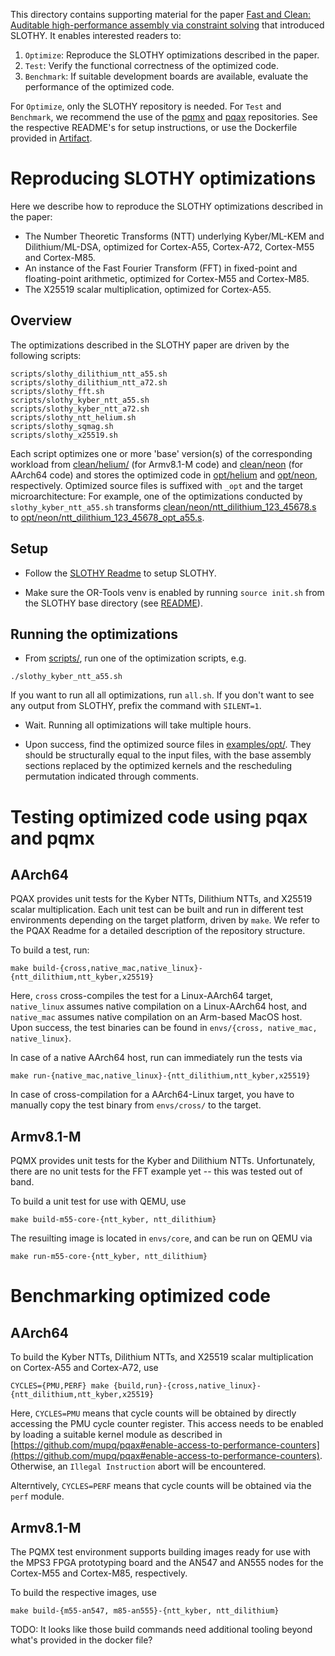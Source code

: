 This directory contains supporting material for the paper [Fast and Clean: Auditable
high-performance assembly via constraint solving](https://eprint.iacr.org/2022/1303.pdf)
that introduced SLOTHY. It enables interested readers to:

1. `Optimize`: Reproduce the SLOTHY optimizations described in the paper.
2. `Test`: Verify the functional correctness of the optimized code.
3. `Benchmark`: If suitable development boards are available, evaluate the performance of the optimized code.

For `Optimize`, only the SLOTHY repository is needed. For `Test` and `Benchmark`, we recommend the use of the [pqmx](https://github.com/slothy-optimizer/pqmx) and [pqax](https://github.com/slothy-optimizer/pqax)
repositories. See the respective README's for setup instructions, or use the Dockerfile provided in
[Artifact](artifact).

# Reproducing SLOTHY optimizations

Here we describe how to reproduce the SLOTHY optimizations described in the paper:
  - The Number Theoretic Transforms (NTT) underlying Kyber/ML-KEM and Dilithium/ML-DSA, optimized for Cortex-A55,
    Cortex-A72, Cortex-M55 and Cortex-M85.
  - An instance of the Fast Fourier Transform (FFT) in fixed-point and floating-point arithmetic,
    optimized for Cortex-M55 and Cortex-M85.
  - The X25519 scalar multiplication, optimized for Cortex-A55.

## Overview

The optimizations described in the SLOTHY paper are driven by the following scripts:

```
scripts/slothy_dilithium_ntt_a55.sh
scripts/slothy_dilithium_ntt_a72.sh
scripts/slothy_fft.sh
scripts/slothy_kyber_ntt_a55.sh
scripts/slothy_kyber_ntt_a72.sh
scripts/slothy_ntt_helium.sh
scripts/slothy_sqmag.sh
scripts/slothy_x25519.sh
```

Each script optimizes one or more 'base' version(s) of the corresponding workload from [clean/helium/](./clean/helium/)
(for Armv8.1-M code) and [clean/neon](clean/neon) (for AArch64 code) and stores the optimized
code in [opt/helium](./opt/helium) and [opt/neon](./opt/neon), respectively. Optimized
source files is suffixed with `_opt` and the target microarchitecture: For example, one of the optimizations conducted
by `slothy_kyber_ntt_a55.sh` transforms
[clean/neon/ntt_dilithium_123_45678.s](./clean/neon/ntt_dilithium_123_45678.s) to
[opt/neon/ntt_dilithium_123_45678_opt_a55.s](./opt/neon/ntt_dilithium_123_45678_opt_a55.s).

## Setup

* Follow the [SLOTHY Readme](../README.md) to setup SLOTHY.

* Make sure the OR-Tools venv is enabled by running `source init.sh` from the SLOTHY base directory (see
  [README](../README.md)).

## Running the optimizations

* From [scripts/](./scripts/), run one of the optimization scripts, e.g.

```
./slothy_kyber_ntt_a55.sh
```

If you want to run all all optimizations, run `all.sh`. If you don't want to see any output from SLOTHY, prefix the
command with `SILENT=1`.

* Wait. Running all optimizations will take multiple hours.

* Upon success, find the optimized source files in [examples/opt/](../examples/opt). They should be structurally equal
  to the input files, with the base assembly sections replaced by the optimized kernels and the rescheduling permutation
  indicated through comments.

# Testing optimized code using pqax and pqmx

## AArch64

PQAX provides unit tests for the Kyber NTTs, Dilithium NTTs, and X25519 scalar multiplication. Each unit test can be
built and run in different test environments depending on the target platform, driven by `make`. We refer to the PQAX
Readme for a detailed description of the repository structure.

To build a test, run:

```
make build-{cross,native_mac,native_linux}-{ntt_dilithium,ntt_kyber,x25519}
```

Here, `cross` cross-compiles the test for a Linux-AArch64 target, `native_linux` assumes native compilation on a
Linux-AArch64 host, and `native_mac` assumes native compilation on an Arm-based MacOS host. Upon success, the test
binaries can be found in `envs/{cross, native_mac, native_linux}`.

In case of a native AArch64 host, run can immediately run the tests via

```
make run-{native_mac,native_linux}-{ntt_dilithium,ntt_kyber,x25519}
```

In case of cross-compilation for a AArch64-Linux target, you have to manually copy the test binary from `envs/cross/` to
the target.

## Armv8.1-M

PQMX provides unit tests for the Kyber and Dilithium NTTs. Unfortunately, there are no unit tests for the FFT example
yet -- this was tested out of band.

To build a unit test for use with QEMU, use

```
make build-m55-core-{ntt_kyber, ntt_dilithium}
```

The resuilting image is located in `envs/core`, and can be run on QEMU via

```
make run-m55-core-{ntt_kyber, ntt_dilithium}
```

# Benchmarking optimized code

## AArch64

To build the Kyber NTTs, Dilithium NTTs, and X25519 scalar multiplication on Cortex-A55 and Cortex-A72, use

```
CYCLES={PMU,PERF} make {build,run}-{cross,native_linux}-{ntt_dilithium,ntt_kyber,x25519}
```

Here, `CYCLES=PMU` means that cycle counts will be obtained by directly accessing the PMU cycle counter register. This
access needs to be enabled by loading a suitable kernel module as described in
[https://github.com/mupq/pqax#enable-access-to-performance-counters](https://github.com/mupq/pqax#enable-access-to-performance-counters). Otherwise,
an `Illegal Instruction` abort will be encountered.

Alterntively, `CYCLES=PERF` means that cycle counts will be obtained via the `perf` module.

## Armv8.1-M

The PQMX test environment supports building images ready for use with the MPS3 FPGA prototyping board
and the AN547 and AN555 nodes for the Cortex-M55 and Cortex-M85, respectively.

To build the respective images, use

```
make build-{m55-an547, m85-an555}-{ntt_kyber, ntt_dilithium}
```

TODO: It looks like those build commands need additional tooling beyond what's provided in the docker file?
